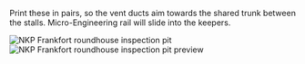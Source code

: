 Print these in pairs, so the vent ducts aim towards the shared trunk between the stalls.  Micro-Engineering rail will slide into the keepers.

![NKP Frankfort roundhouse inspection pit](https://github.com/user-attachments/assets/02aa7e08-5e42-4113-b00c-edefcda045b1)
![NKP Frankfort roundhouse inspection pit preview](https://github.com/user-attachments/assets/afc82092-d9c8-45ff-8baf-04a234af3247)
